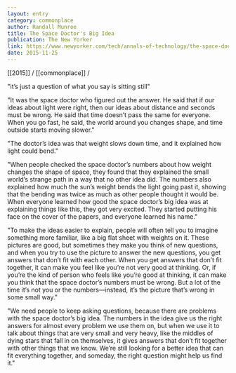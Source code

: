 ```yaml
---
layout: entry
category: commonplace
author: Randall Munroe
title: The Space Doctor's Big Idea
publication: The New Yorker
link: https://www.newyorker.com/tech/annals-of-technology/the-space-doctors-big-idea-einstein-general-relativity
date: 2015-11-25
---
```


[[2015]] / [[commonplace]] / 

"it’s just a question of what you say is sitting still"
 
"It was the space doctor who figured out the answer. He said that if our ideas about light were right, then our ideas about distance and seconds must be wrong. He said that time doesn’t pass the same for everyone. When you go fast, he said, the world around you changes shape, and time outside starts moving slower."

"The doctor’s idea was that weight slows down time, and it explained how light could bend."

"When people checked the space doctor’s numbers about how weight changes the shape of space, they found that they explained the small world’s strange path in a way that no other idea did. The numbers also explained how much the sun’s weight bends the light going past it, showing that the bending was twice as much as other people thought it would be. When everyone learned how good the space doctor’s big idea was at explaining things like this, they got very excited. They started putting his face on the cover of the papers, and everyone learned his name."

"To make the ideas easier to explain, people will often tell you to imagine something more familiar, like a big flat sheet with weights on it. These pictures are good, but sometimes they make you think of new questions, and when you try to use the picture to answer the new questions, you get answers that don’t fit with each other. When you get answers that don’t fit together, it can make you feel like you’re not very good at thinking. Or, if you’re the kind of person who feels like you’re good at thinking, it can make you think that the space doctor’s numbers must be wrong. But a lot of the time it’s not you or the numbers—instead, it’s the picture that’s wrong in some small way."

"We need people to keep asking questions, because there are problems with the space doctor’s big idea. The numbers in the idea give us the right answers for almost every problem we use them on, but when we use it to talk about things that are very small and very heavy, like the middles of dying stars that fall in on themselves, it gives answers that don’t fit together with other things that we know. We’re still looking for a better idea that can fit everything together, and someday, the right question might help us find it."